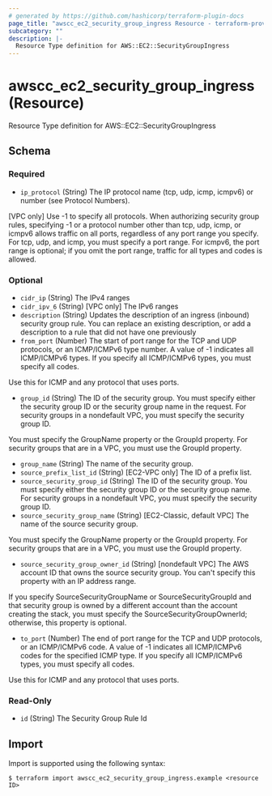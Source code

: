 ```yaml
---
# generated by https://github.com/hashicorp/terraform-plugin-docs
page_title: "awscc_ec2_security_group_ingress Resource - terraform-provider-awscc"
subcategory: ""
description: |-
  Resource Type definition for AWS::EC2::SecurityGroupIngress
---
```


# awscc_ec2_security_group_ingress (Resource)

Resource Type definition for AWS::EC2::SecurityGroupIngress



<!-- schema generated by tfplugindocs -->
## Schema

### Required

- `ip_protocol` (String) The IP protocol name (tcp, udp, icmp, icmpv6) or number (see Protocol Numbers).

[VPC only] Use -1 to specify all protocols. When authorizing security group rules, specifying -1 or a protocol number other than tcp, udp, icmp, or icmpv6 allows traffic on all ports, regardless of any port range you specify. For tcp, udp, and icmp, you must specify a port range. For icmpv6, the port range is optional; if you omit the port range, traffic for all types and codes is allowed.

### Optional

- `cidr_ip` (String) The IPv4 ranges
- `cidr_ipv_6` (String) [VPC only] The IPv6 ranges
- `description` (String) Updates the description of an ingress (inbound) security group rule. You can replace an existing description, or add a description to a rule that did not have one previously
- `from_port` (Number) The start of port range for the TCP and UDP protocols, or an ICMP/ICMPv6 type number. A value of -1 indicates all ICMP/ICMPv6 types. If you specify all ICMP/ICMPv6 types, you must specify all codes.

Use this for ICMP and any protocol that uses ports.
- `group_id` (String) The ID of the security group. You must specify either the security group ID or the security group name in the request. For security groups in a nondefault VPC, you must specify the security group ID.

You must specify the GroupName property or the GroupId property. For security groups that are in a VPC, you must use the GroupId property.
- `group_name` (String) The name of the security group.
- `source_prefix_list_id` (String) [EC2-VPC only] The ID of a prefix list.
- `source_security_group_id` (String) The ID of the security group. You must specify either the security group ID or the security group name. For security groups in a nondefault VPC, you must specify the security group ID.
- `source_security_group_name` (String) [EC2-Classic, default VPC] The name of the source security group.

You must specify the GroupName property or the GroupId property. For security groups that are in a VPC, you must use the GroupId property.
- `source_security_group_owner_id` (String) [nondefault VPC] The AWS account ID that owns the source security group. You can't specify this property with an IP address range.

If you specify SourceSecurityGroupName or SourceSecurityGroupId and that security group is owned by a different account than the account creating the stack, you must specify the SourceSecurityGroupOwnerId; otherwise, this property is optional.
- `to_port` (Number) The end of port range for the TCP and UDP protocols, or an ICMP/ICMPv6 code. A value of -1 indicates all ICMP/ICMPv6 codes for the specified ICMP type. If you specify all ICMP/ICMPv6 types, you must specify all codes.

Use this for ICMP and any protocol that uses ports.

### Read-Only

- `id` (String) The Security Group Rule Id

## Import

Import is supported using the following syntax:

```shell
$ terraform import awscc_ec2_security_group_ingress.example <resource ID>
```
